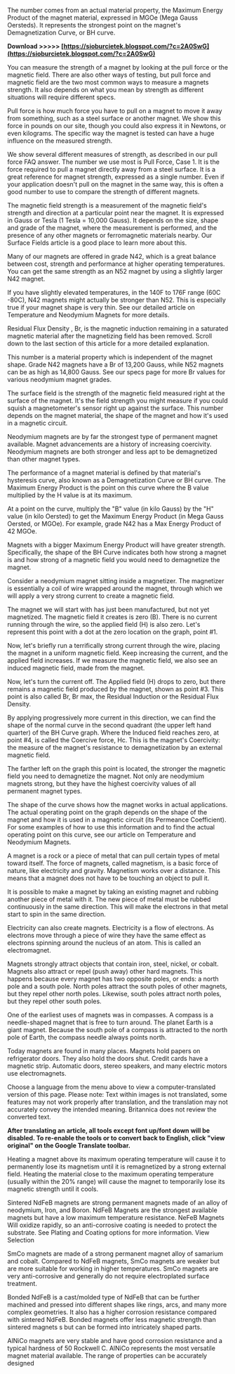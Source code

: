 
 
The number comes from an actual material property, the Maximum Energy Product of the magnet material, expressed in MGOe (Mega Gauss Oersteds). It represents the strongest point on the magnet's Demagnetization Curve, or BH curve.
 
**Download >>>>> [https://sioburcietek.blogspot.com/?c=2A0SwG](https://sioburcietek.blogspot.com/?c=2A0SwG)**


 
You can measure the strength of a magnet by looking at the pull force or the magnetic field. There are also other ways of testing, but pull force and magnetic field are the two most common ways to measure a magnets strength. It also depends on what you mean by strength as different situations will require different specs.
 
Pull force is how much force you have to pull on a magnet to move it away from something, such as a steel surface or another magnet. We show this force in pounds on our site, though you could also express it in Newtons, or even kilograms. The specific way the magnet is tested can have a huge influence on the measured strength.
 
We show several different measures of strength, as described in our pull force FAQ answer. The number we use most is Pull Force, Case 1. It is the force required to pull a magnet directly away from a steel surface. It is a great reference for magnet strength, expressed as a single number. Even if your application doesn't pull on the magnet in the same way, this is often a good number to use to compare the strength of different magnets.

The magnetic field strength is a measurement of the magnetic field's strength and direction at a particular point near the magnet. It is expressed in Gauss or Tesla (1 Tesla = 10,000 Gauss). It depends on the size, shape and grade of the magnet, where the measurement is performed, and the presence of any other magnets or ferromagnetic materials nearby. Our Surface Fields article is a good place to learn more about this.
 
Many of our magnets are offered in grade N42, which is a great balance between cost, strength and performance at higher operating temperatures. You can get the same strength as an N52 magnet by using a slightly larger N42 magnet.
 
If you have slightly elevated temperatures, in the 140F to 176F range (60C -80C), N42 magnets might actually be stronger than N52. This is especially true if your magnet shape is very thin. See our detailed article on Temperature and Neodymium Magnets for more details.
 
Residual Flux Density , Br, is the magnetic induction remaining in a saturated magnetic material after the magnetizing field has been removed. Scroll down to the last section of this article for a more detailed explanation.
 
This number is a material property which is independent of the magnet shape. Grade N42 magnets have a Br of 13,200 Gauss, while N52 magnets can be as high as 14,800 Gauss. See our specs page for more Br values for various neodymium magnet grades.
 
The surface field is the strength of the magnetic field measured right at the surface of the magnet. It's the field strength you might measure if you could squish a magnetometer's sensor right up against the surface. This number depends on the magnet material, the shape of the magnet and how it's used in a magnetic circuit.
 
Neodymium magnets are by far the strongest type of permanent magnet available. Magnet advancements are a history of increasing coercivity. Neodymium magnets are both stronger and less apt to be demagnetized than other magnet types.
 
The performance of a magnet material is defined by that material's hysteresis curve, also known as a Demagnetization Curve or BH curve. The Maximum Energy Product is the point on this curve where the B value multiplied by the H value is at its maximum.
 
At a point on the curve, multiply the "B" value (in kilo Gauss) by the "H" value (in kilo Oersted) to get the Maximum Energy Product (in Mega Gauss Oersted, or MGOe). For example, grade N42 has a Max Energy Product of 42 MGOe.
 
Magnets with a bigger Maximum Energy Product will have greater strength. Specifically, the shape of the BH Curve indicates both how strong a magnet is and how strong of a magnetic field you would need to demagnetize the magnet.
 
Consider a neodymium magnet sitting inside a magnetizer. The magnetizer is essentially a coil of wire wrapped around the magnet, through which we will apply a very strong current to create a magnetic field.
 
The magnet we will start with has just been manufactured, but not yet magnetized. The magnetic field it creates is zero (B). There is no current running through the wire, so the applied field (H) is also zero. Let's represent this point with a dot at the zero location on the graph, point #1.
 
Now, let's briefly run a terrifically strong current through the wire, placing the magnet in a uniform magnetic field. Keep increasing the current, and the applied field increases. If we measure the magnetic field, we also see an induced magnetic field, made from the magnet.
 
Now, let's turn the current off. The Applied field (H) drops to zero, but there remains a magnetic field produced by the magnet, shown as point #3. This point is also called Br, Br max, the Residual Induction or the Residual Flux Density.
 
By applying progressively more current in this direction, we can find the shape of the normal curve in the second quadrant (the upper left hand quarter) of the BH Curve graph. Where the Induced field reaches zero, at point #4, is called the Coercive force, Hc. This is the magnet's Coercivity: the measure of the magnet's resistance to demagnetization by an external magnetic field.
 
The farther left on the graph this point is located, the stronger the magnetic field you need to demagnetize the magnet. Not only are neodymium magnets strong, but they have the highest coercivity values of all permanent magnet types.
 
The shape of the curve shows how the magnet works in actual applications. The actual operating point on the graph depends on the shape of the magnet and how it is used in a magnetic circuit (its Permeance Coefficient). For some examples of how to use this information and to find the actual operating point on this curve, see our article on Temperature and Neodymium Magnets.
 
A magnet is a rock or a piece of metal that can pull certain types of metal toward itself. The force of magnets, called magnetism, is a basic force of nature, like electricity and gravity. Magnetism works over a distance. This means that a magnet does not have to be touching an object to pull it.
 
It is possible to make a magnet by taking an existing magnet and rubbing another piece of metal with it. The new piece of metal must be rubbed continuously in the same direction. This will make the electrons in that metal start to spin in the same direction.
 
Electricity can also create magnets. Electricity is a flow of electrons. As electrons move through a piece of wire they have the same effect as electrons spinning around the nucleus of an atom. This is called an electromagnet.
 
Magnets strongly attract objects that contain iron, steel, nickel, or cobalt. Magnets also attract or repel (push away) other hard magnets. This happens because every magnet has two opposite poles, or ends: a north pole and a south pole. North poles attract the south poles of other magnets, but they repel other north poles. Likewise, south poles attract north poles, but they repel other south poles.
 
One of the earliest uses of magnets was in compasses. A compass is a needle-shaped magnet that is free to turn around. The planet Earth is a giant magnet. Because the south pole of a compass is attracted to the north pole of Earth, the compass needle always points north.
 
Today magnets are found in many places. Magnets hold papers on refrigerator doors. They also hold the doors shut. Credit cards have a magnetic strip. Automatic doors, stereo speakers, and many electric motors use electromagnets.
 
Choose a language from the menu above to view a computer-translated version of this page. Please note: Text within images is not translated, some features may not work properly after translation, and the translation may not accurately convey the intended meaning. Britannica does not review the converted text.
 
**After translating an article, all tools except font up/font down will be disabled. To re-enable the tools or to convert back to English, click "view original" on the Google Translate toolbar.**
 
Heating a magnet above its maximum operating temperature will cause it to permanently lose its magnetism until it is remagnetized by a strong external field. Heating the material close to the maximum operating temperature (usually within the 20% range) will cause the magnet to temporarily lose its magnetic strength until it cools.
 
Sintered NdFeB magnets are strong permanent magnets made of an alloy of neodymium, Iron, and Boron. NdFeB Magnets are the strongest available magnets but have a low maximum temperature resistance. NeFeB Magnets Will oxidize rapidly, so an anti-corrosive coating is needed to protect the substrate. See Plating and Coating options for more information. View Selection
 
SmCo magnets are made of a strong permanent magnet alloy of samarium and cobalt. Compared to NdFeB magnets, SmCo magnets are weaker but are more suitable for working in higher temperatures. SmCo magnets are very anti-corrosive and generally do not require electroplated surface treatment.
 
Bonded NdFeB is a cast/molded type of NdFeB that can be further machined and pressed into different shapes like rings, arcs, and many more complex geometries. It also has a higher corrosion resistance compared with sintered NdFeB. Bonded magnets offer less magnetic strength than sintered magnets s but can be formed into intricately shaped parts.
 
AlNiCo magnets are very stable and have good corrosion resistance and a typical hardness of 50 Rockwell C. AlNiCo represents the most versatile magnet material available. The range of properties can be accurately designed